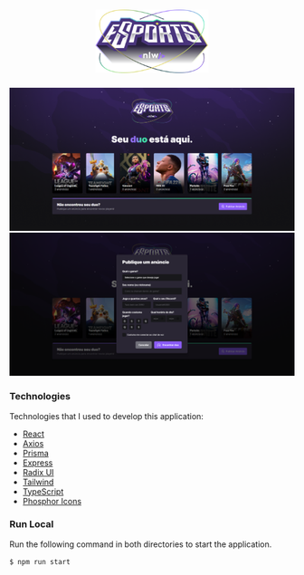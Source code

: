 <h1 align="center">
	<img alt="Logo" src="./web/src/assets/logo-nlw-esports.svg" width="200px" />
</h1>

![thumbnail](./web/src/assets/NLW-eSports.png)
![thumbnail](./web/src/assets/NLW-eSports-dialog.png)

### Technologies

Technologies that I used to develop this application:

- [React](https://reactjs.org/)
- [Axios](https://github.com/axios/axios)
- [Prisma](https://www.prisma.io/)
- [Express](https://expressjs.com/pt-br/)
- [Radix UI](https://www.radix-ui.com/)
- [Tailwind](https://tailwindcss.com/)
- [TypeScript](https://www.typescriptlang.org/)
- [Phosphor Icons](https://phosphoricons.com/)

### Run Local

Run the following command in both directories to start the application.

```bash
$ npm run start
```
